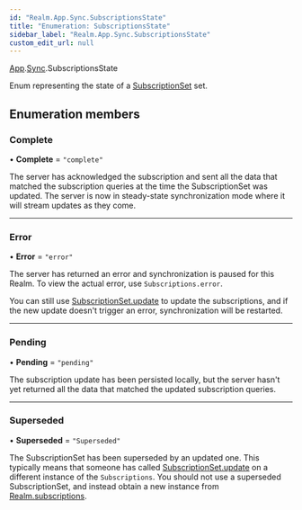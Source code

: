 ```yaml
---
id: "Realm.App.Sync.SubscriptionsState"
title: "Enumeration: SubscriptionsState"
sidebar_label: "Realm.App.Sync.SubscriptionsState"
custom_edit_url: null
---
```


[App](../namespaces/Realm.App).[Sync](../namespaces/Realm.App.Sync).SubscriptionsState

Enum representing the state of a [SubscriptionSet](../classes/Realm.App.Sync.SubscriptionSet) set.

## Enumeration members

### Complete

• **Complete** = `"complete"`

The server has acknowledged the subscription and sent all the data that
matched the subscription queries at the time the SubscriptionSet was
updated. The server is now in steady-state synchronization mode where it
will stream updates as they come.

___

### Error

• **Error** = `"error"`

The server has returned an error and synchronization is paused for this
Realm. To view the actual error, use `Subscriptions.error`.

You can still use [SubscriptionSet.update](../classes/Realm.App.Sync.SubscriptionSet#update) to update the subscriptions,
and if the new update doesn't trigger an error, synchronization
will be restarted.

___

### Pending

• **Pending** = `"pending"`

The subscription update has been persisted locally, but the server hasn't
yet returned all the data that matched the updated subscription queries.

___

### Superseded

• **Superseded** = `"Superseded"`

The SubscriptionSet has been superseded by an updated one. This typically means
that someone has called [SubscriptionSet.update](../classes/Realm.App.Sync.SubscriptionSet#update) on a different instance
of the `Subscriptions`. You should not use a superseded SubscriptionSet,
and instead obtain a new instance from [Realm.subscriptions](../classes/Realm#subscriptions).
